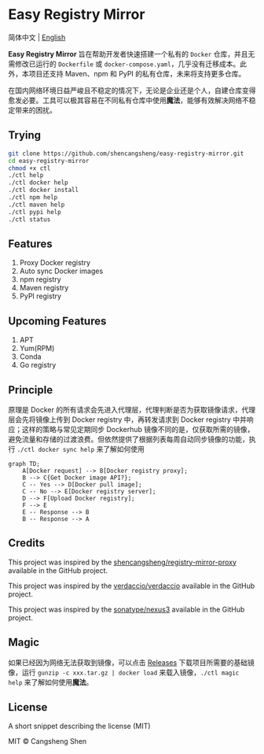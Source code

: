 # Easy Registry Mirror

简体中文 | [English](./i18n/README.us-en.md)

**Easy Registry Mirror** 旨在帮助开发者快速搭建一个私有的 `Docker` 仓库，并且无需修改已运行的 `Dockerfile` 或 `docker-compose.yaml`，几乎没有迁移成本。此外，本项目还支持 Maven、npm 和 PyPI 的私有仓库，未来将支持更多仓库。

在国内网络环境日益严峻且不稳定的情况下，无论是企业还是个人，自建仓库变得愈发必要。工具可以极其容易在不同私有仓库中使用**魔法**，能够有效解决网络不稳定带来的困扰。

## Trying

```bash
git clone https://github.com/shencangsheng/easy-registry-mirror.git
cd easy-registry-mirror
chmod +x ctl
./ctl help
./ctl docker help
./ctl docker install
./ctl npm help
./ctl maven help
./ctl pypi help
./ctl status
```

## Features

1. Proxy Docker registry
2. Auto sync Docker images
3. npm registry
4. Maven registry
5. PyPI registry

## Upcoming Features

1. APT
2. Yum(RPM)
3. Conda
4. Go registry

## Principle

原理是 Docker 的所有请求会先进入代理层，代理判断是否为获取镜像请求，代理层会先将镜像上传到 Docker registry 中，再转发请求到 Docker registry 中并响应；这样的策略与常见定期同步 Dockerhub 镜像不同的是，仅获取所需的镜像，避免流量和存储的过渡浪费。但依然提供了根据列表每周自动同步镜像的功能，执行 `./ctl docker sync help` 来了解如何使用

```mermaid
graph TD;
    A[Docker request] --> B[Docker registry proxy];
    B --> C{Get Docker image API?};
    C -- Yes --> D[Docker pull image];
    C -- No --> E[Docker registry server];
    D --> F[Upload Docker registry];
    F --> E
    E -- Response --> B
    B -- Response --> A
```

## Credits

This project was inspired by the [shencangsheng/registry-mirror-proxy](https://github.com/shencangsheng/registry-mirror-proxy) available in the GitHub project.

This project was inspired by the [verdaccio/verdaccio](https://github.com/verdaccio/verdaccio) available in the GitHub project.

This project was inspired by the [sonatype/nexus3](https://github.com/sonatype/docker-nexus3) available in the GitHub project.

## Magic

如果已经因为网络无法获取到镜像，可以点击 [Releases](https://github.com/shencangsheng/easy-registry-mirror/releases/tag/v1.2.0) 下载项目所需要的基础镜像，运行 `gunzip -c xxx.tar.gz | docker load` 来载入镜像，`./ctl magic help` 来了解如何使用**魔法**。

## License

A short snippet describing the license (MIT)

MIT © Cangsheng Shen
